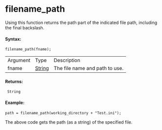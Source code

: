 # filename_path

Using this function returns the path part of the indicated file path,
including the final backslash.

#### Syntax:

``` gml
filename_path(fname);
```

|          |                                                                           |                                |
|----------|---------------------------------------------------------------------------|--------------------------------|
| Argument | Type                                                                      | Description                    |
| fname    |  [String](../../../../../GameMaker_Language/GML_Overview/Data_Types)  | The file name and path to use. |

#### Returns:

``` gml
 String
```

#### Example:

``` gml
path = filename_path(working_directory + "Test.ini");
```

The above code gets the path (as a string) of the specified file.
